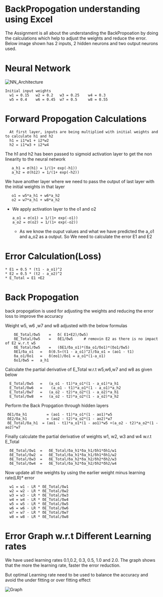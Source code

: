# BackPropogation understanding using Excel
The Assignment is all about the understanding the BackPropoation by doing the calculations which help to adjust the weights and reduce the error.
Below image shown has 2 inputs, 2 hidden neurons and two output neurons used.
# Neural Network

![NN_Architecture](https://user-images.githubusercontent.com/46486710/213661275-09246acd-8334-4fa6-8759-d34b4c2a7e00.png)

    Initial input weights
      w1 = 0.15   w2 = 0.2   w3 = 0.25    w4 = 0.3
      w5 = 0.4    w6 = 0.45  w7 = 0.5     w8 = 0.55

# Forward Propogation Calculations
      At first layer, inputs are being multiplied with initial weights and to calculate h1 and h2
      h1 = i1*w1 + i2*w2 
      h2 = i1*w3 + i2*w4
  
The h1 and h2 has been passed to sigmoid activation layer to get the non linearity to the neural network
 
       a_h1 = σ(h1) = 1/(1+ exp(-h1))
       a_h2 = σ(h12) = 1/(1+ exp(-h2))
 
 We have another layer where we need to pass the output of last layer with the initial weights in that layer
 
       o1 = w5*a_h1 + w6*a_h2
       o2 = w7*a_h1 + w8*a_h2
 + We apply activation layer to the o1 and o2 
 
       a_o1 = σ(o1) = 1/(1+ exp(-o1))
       a_o2 = σ(o2) = 1/(1+ exp(-o2))
 
    + As we know the ouput values and what we have predicted the a_o1 and a_o2 as a output. So We need to calculate the error E1 and E2
 
 # Error Calculation(Loss)
 
    * E1 = 0.5 * (t1 - a_o1)^2
    * E2 = 0.5 * (t2 - a_o2)^2
    * E_Total = E1 +E2
 
 # Back Propogation
 
  back propogation is used for adjusting the weights and reducing the error loss to improve the accuracy
 
  Weight w5, w6 ,w7 and w8 adjusted with the below formulas
  
        δE_Total/δw5	=	δ( E1+E2)/δw5)			
        δE_Total/δw5	=	δE1/δw5		# removin E2 as there is no impact of E2 w.r.t w5	
        δE_Total/δw5	=	(δE1/δa_o1)*(δa_o1/δo1)*(δo1/δw5)			
        δE1/δa_o1	=	δ(0.5∗(t1 - a_o1)^2)/δa_o1 = (ao1 - t1)			
        δa_o1/δo1	=	δ(σo1)/δo1 = a_o1*(1-a_o1)			
        δo1/δw5	=	a_h1			

Calculate the partial derivative of E_Total w.r.t w5,w6,w7 and w8 as given below

      E_Total/δw5	=	(a_o1 - t1)*a_o1*(1 - a_o1)*a_h1			
      E_Total/δw6	=	 (a_o1 - t1)*a_o1*(1 - a_o1)*a_h2			
      E_Total/δw7	=	(a_o2 - t2)*a_o2*(1 - a_o2)*a_h1			
      E_Total/δw8	=	(a_o2 - t2)*a_o2*(1 - a_o2)*a_h2			

 Perform the Back Propgation through hidden layers
     
     δE1/δa_h1		   = (ao1 - t1)*a_o1*(1 - ao1)*w5					
     δE2/δa_h1		   = (ao2 - t2)*a_o2*(1 - ao2)*w7							
     δE_Total/δa_h1	 = (ao1 - t1)*a_o1*(1 - ao1)*w5 +(a_o2 - t2)*a_o2*(1 - ao2)*w7		
     
  Finally calculate the partial derivative of weights w1, w2, w3 and w4 w.r.t E_Total
  
      δE_Total/δw1	=	δE_Total/δa_h1*δa_h1/δh1*δh1/w1			
      δE_Total/δw2	=	δE_Total/δa_h1*δa_h1/δh1*δh1/w2			
      δE_Total/δw3	=	δE_Total/δa_h2*δa_h2/δh2*δh2/w3			
      δE_Total/δw4	=	δE_Total/δa_h2*δa_h2/δh2*δh2/w4			

  Now update all the weights by using the earlier weight minus learning rate(LR)* error
  
      w1 = w1 - LR * δE_Total/δw1
      w2 = w2 - LR * δE_Total/δw2
      w3 = w3 - LR * δE_Total/δw3
      w4 = w4 - LR * δE_Total/δw4
      w5 = w5 - LR * δE_Total/δw5
      w6 = w6 - LR * δE_Total/δw6
      w7 = w7 - LR * δE_Total/δw7
      w8 = w8 - LR * δE_Total/δw8
      
  # Error Graph w.r.t Different Learning rates
  
 We have used learning rates 0.1,0.2, 0.3, 0.5, 1.0 and 2.0. The graph shows that the more the learning rate, faster the error reduction.
 
 But optimal Learning rate need to be used to balance the accuracy and avoid the under fitting or over fitting effect
    
![Graph](https://user-images.githubusercontent.com/46486710/213683963-a6d2a978-6546-4da2-a2e6-81758b016a28.png)



					

 
 
  

  
 
